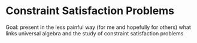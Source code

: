 # Constraint Satisfaction Problems
Goal: present in the less painful way (for me and hopefully for others) what links universal algebra and the study of constraint satisfaction problems
